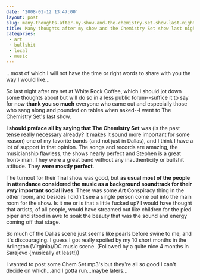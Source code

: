 ```yaml
---
date: '2008-01-12 13:47:00'
layout: post
slug: many-thoughts-after-my-show-and-the-chemistry-set-show-last-night
title: Many thoughts after my show and the Chemistry Set show last night
categories:
 - art
 - bullshit
 - local
 - music
---
```


...most of which I will not have the time or right words to share with you the
way I would like...

So last night after my set at White Rock Coffee, which I should jot down some
thoughts about but will do so in a less public forum--suffice it to say for
now **thank you so much** everyone who came out and especially those who sang
along and pounded on tables when asked--I went to The Chemistry Set's
last show.

**I should preface all by saying that The Chemistry Set** was (is the past
tense really necessary already? It makes it sound more important for some
reason) one of my favorite bands (and not just in Dallas), and I think I have
a lot of support in that opinion. The songs and records are amazing, the
musicianship flawless, the shows nearly perfect and Stephen is a great front-
man. They were a great band without any inauthenticity or bullshit attitude.
They **were mostly perfect**.

The turnout for their final show was good, but **as usual most of the people
in attendance considered the music as a background soundtrack for their
_very_ important social lives**. There was some Art Conspiracy thing
in the other room, and besides I didn't see a single person come out into the
main room for the show. Is it me or is that a little fucked up? I would have
thought that artists, of all people, would have streamed out like children for
the pied piper and stood in awe to soak the beauty that was the sound and
energy coming off that stage.

So much of the Dallas scene just seems like pearls before swine to me, and
it's discouraging. I guess I got really spoiled by my 10 short months in the
Arlington (Virginia)/DC music scene. (Followed by a quite nice 4 months
in Sarajevo {musically at least!})

I wanted to post some Chem Set mp3's but they're all so good I can't decide on
which...and I gotta run...maybe laters...
